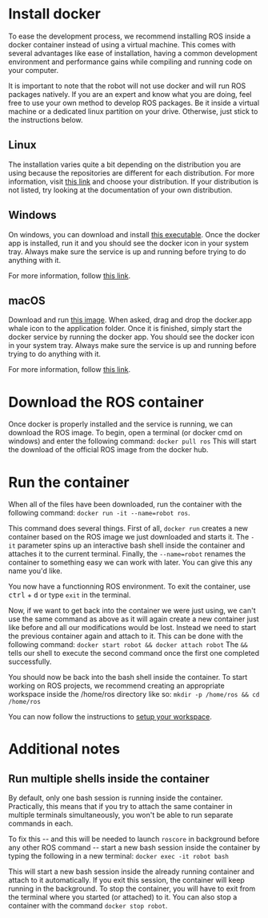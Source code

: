 ﻿# Install docker
To ease the development process, we recommend installing ROS inside a docker container instead of using a virtual machine. This comes with several advantages like ease of installation, having a common development environment and performance gains while compiling and running code on your computer.

It is important to note that the robot will not use docker and will run ROS packages natively. If you are an expert and know what you are doing, feel free to use your own method to develop ROS packages. Be it inside a virtual machine or a dedicated linux partition on your drive. Otherwise, just stick to the instructions below.

## Linux
The installation varies quite a bit depending on the distribution you are using because the repositories are different for each distribution.
For more information, visit [this link](https://docs.docker.com/install/#server) and choose your distribution. If your distribution is not listed, try looking at the documentation of your own distribution.

## Windows
On windows, you can download and install [this executable](https://download.docker.com/win/stable/Docker%20for%20Windows%20Installer.exe).
Once the docker app is installed, run it and you should see the docker icon in your system tray. Always make sure the service is up and running before trying to do anything with it.

For more information, follow [this link](https://docs.docker.com/docker-for-windows/install/#install-docker-for-windows-desktop-app).
## macOS
Download and run [this image](https://download.docker.com/mac/stable/Docker.dmg). When asked, drag and drop the docker.app whale icon to the application folder. Once it is finished, simply start the docker service by running the docker app. You should see the docker icon in your system tray. Always make sure the service is up and running before trying to do anything with it.

For more information, follow [this link](https://docs.docker.com/docker-for-mac/install/).

# Download the ROS container
Once docker is properly installed and the service is running, we can download the ROS image.
To begin, open a terminal (or docker cmd on windows) and enter the following command: `docker pull ros`
This will start the download of the official ROS image from the docker hub.

# Run the container
When all of the files have been downloaded, run the container with the following command:
`docker run -it --name=robot ros`. 

This command does several things. First of all, `docker run` creates a new container based on the ROS image we just downloaded and starts it. The `-it` parameter spins up an interactive bash shell inside the container and attaches it to the current terminal. Finally, the `--name=robot` renames the container to something easy we can work with later. You can give this any name you'd like.

You now have a functionning ROS environment.
To exit the container, use <kbd>ctrl</kbd> + <kbd>d</kbd> or type `exit` in the terminal.

Now, if we want to get back into the container we were just using, we can't use the same command as above as it will again create a new container just like before and all our modifications would be lost.
Instead we need to start the previous container again and attach to it. This can be done with the following command:
`docker start robot && docker attach robot`
The `&&` tells our shell to execute the second command once the first one completed successfully.

You should now be back into the bash shell inside the container.
To start working on ROS projects, we recommend creating an appropriate workspace inside the /home/ros directory like so:
`mkdir -p /home/ros && cd /home/ros`

You can now follow the instructions to [setup your workspace](software/ros/basics/workspace.html).

# Additional notes
## Run multiple shells inside the container
By default, only one bash session is running inside the container. Practically, this means that if you try to attach the same container in multiple terminals simultaneously, you won't be able to run separate commands in each.

To fix this -- and this will be needed to launch `roscore` in background before any other ROS command --  start a new bash session inside the container by typing the following in a new terminal:
`docker exec -it robot bash`

This will start a new bash session inside the already running container and attach to it automatically. If you exit this session, the container will keep running in the background. To stop the container, you will have to exit from the terminal where you started (or attached) to it. You can also stop a container with the command `docker stop robot`.
